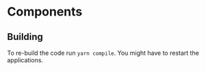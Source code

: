 # Components

## Building

To re-build the code run `yarn compile`. You might have to restart the applications.
